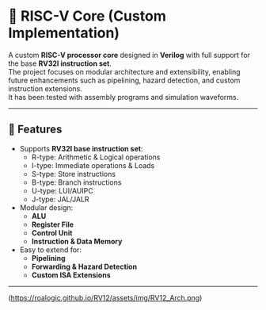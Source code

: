 # 🚀 RISC-V Core (Custom Implementation)

A custom **RISC-V processor core** designed in **Verilog** with full support for the base **RV32I instruction set**.  
The project focuses on modular architecture and extensibility, enabling future enhancements such as pipelining, hazard detection, and custom instruction extensions.  
It has been tested with assembly programs and simulation waveforms.

---

## 📌 Features
- Supports **RV32I base instruction set**:
  - R-type: Arithmetic & Logical operations  
  - I-type: Immediate operations & Loads  
  - S-type: Store instructions  
  - B-type: Branch instructions  
  - U-type: LUI/AUIPC  
  - J-type: JAL/JALR  
- Modular design:  
  - **ALU**  
  - **Register File**  
  - **Control Unit**  
  - **Instruction & Data Memory**  
- Easy to extend for:  
  - **Pipelining**  
  - **Forwarding & Hazard Detection**  
  - **Custom ISA Extensions**  

---
(https://roalogic.github.io/RV12/assets/img/RV12_Arch.png)

